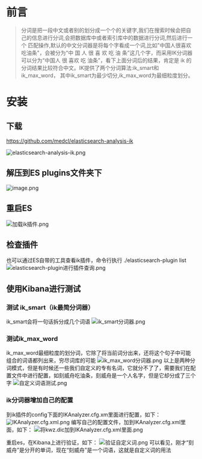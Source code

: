 # 前言
>分词是把一段中文或者别的划分成一个个的关键字,我们在搜索时候会把自己的信息进行分词,会把数据库中或者索引库中的数据进行分词,然后进行一个
 匹配操作,默认的中文分词器是将每个字看成一个词,比如"中国人很喜欢吃油条"，会被分为“中 国 人 很 喜 欢 吃 油 条”这几个字，而采用IK分词器
 可以分为“中国人 很 喜欢 吃 油条”，看下上面分词后的结果，肯定是 ik 的分词结果比较符合中文。IK提供了两个分词算法:ik_smart和ik_max_word，
 其中ik_smart为最少切分,ik_max_word为最细粒度划分。
# 安装
## 下载
https://github.com/medcl/elasticsearch-analysis-ik

![elasticsearch-analysis-ik.png](https://upload-images.jianshu.io/upload_images/9905084-69bbcd0c0efe6726.png?imageMogr2/auto-orient/strip%7CimageView2/2/w/1240)
## 解压到ES plugins文件夹下
![image.png](https://upload-images.jianshu.io/upload_images/9905084-996dbf1dc379e7d8.png?imageMogr2/auto-orient/strip%7CimageView2/2/w/1240)
## 重启ES
![加载ik插件.png](https://upload-images.jianshu.io/upload_images/9905084-e2e175ea81a97ffa.png?imageMogr2/auto-orient/strip%7CimageView2/2/w/1240)
## 检查插件
也可以通过ES自带的工具查看ik插件，命令行执行 ./elasticsearch-plugin list
![elasticsearch-plugin进行插件查询.png](https://upload-images.jianshu.io/upload_images/9905084-55f88cc9c5aa29d9.png?imageMogr2/auto-orient/strip%7CimageView2/2/w/1240)

## 使用Kibana进行测试
### 测试 ik_smart（ik最简分词器）
ik_smart会将一句话拆分成几个词语
![ik_smart分词器.png](https://upload-images.jianshu.io/upload_images/9905084-aeb200df1e976dfe.png?imageMogr2/auto-orient/strip%7CimageView2/2/w/1240)

### 测试ik_max_word
ik_max_word最细粒度的划分词，它除了将当前词分出来，还将这个句子中可能组合的词语都列出来，穷尽词库的可能
![ik_max_word分词器.png](https://upload-images.jianshu.io/upload_images/9905084-a0119ab7e61831f9.png?imageMogr2/auto-orient/strip%7CimageView2/2/w/1240)
以上是两种分词模式，但是有时候还一些我们自定义的专有名词，它就分不了了，需要我们在配置文件中进行配置，如刻威舟吃油条，刻威舟是一个人名字，但是它却分成了三个字
![自定义词语测试.png](https://upload-images.jianshu.io/upload_images/9905084-78d9e6bf6ea03f32.png?imageMogr2/auto-orient/strip%7CimageView2/2/w/1240)

### ik分词器增加自己的配置
到ik插件的config下面的IKAnalyzer.cfg.xm里面进行配置，如下：
![IKAnalyzer.cfg.xml.png](https://upload-images.jianshu.io/upload_images/9905084-211ef6cc3940ee32.png?imageMogr2/auto-orient/strip%7CimageView2/2/w/1240)
编写自己的配置文件，加到IKAnalyzer.cfg.xml里面，如下：
![将kwz.dic加到IKAnalyzer.cfg.xml里面.png](https://upload-images.jianshu.io/upload_images/9905084-802a3de796ca9fac.png?imageMogr2/auto-orient/strip%7CimageView2/2/w/1240)

重启es，在Kibana上进行验证，如下：
![验证自定义词.png](https://upload-images.jianshu.io/upload_images/9905084-5826d4ef7064ffe3.png?imageMogr2/auto-orient/strip%7CimageView2/2/w/1240)
可以看见，刚才“刻威舟”是分开的单词，现在“刻威舟”是一个词语，这就是自定义词的用法









